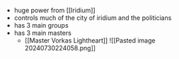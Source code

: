 * huge power from [[Iridium]]
* controls much of the city of iridium and the politicians
* has 3 main groups
* has 3 main masters
	* [[Master Vorkas Lightheart]] 
![[Pasted image 20240730224058.png]]
